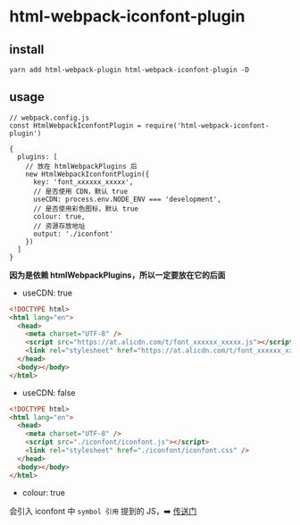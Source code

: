 # html-webpack-iconfont-plugin

## install

```
yarn add html-webpack-plugin html-webpack-iconfont-plugin -D
```

## usage

```
// webpack.config.js
const HtmlWebpackIconfontPlugin = require('html-webpack-iconfont-plugin')

{
  plugins: [
    // 放在 htmlWebpackPlugins 后
    new HtmlWebpackIconfontPlugin({
      key: 'font_xxxxxx_xxxxx',
      // 是否使用 CDN，默认 true
      useCDN: process.env.NODE_ENV === 'development',
      // 是否使用彩色图标，默认 true
      colour: true,
      // 资源存放地址
      output: './iconfont'
    })
  ]
}
```

**因为是依赖 htmlWebpackPlugins，所以一定要放在它的后面**

- useCDN: true

```html
<!DOCTYPE html>
<html lang="en">
  <head>
    <meta charset="UTF-8" />
    <script src="https://at.alicdn.com/t/font_xxxxxx_xxxxx.js"></script>
    <link rel="stylesheet" href="https://at.alicdn.com/t/font_xxxxxx_xxxxx.css" />
  </head>
  <body></body>
</html>
```

- useCDN: false

```html
<!DOCTYPE html>
<html lang="en">
  <head>
    <meta charset="UTF-8" />
    <script src="./iconfont/iconfont.js"></script>
    <link rel="stylesheet" href="./iconfont/iconfont.css" />
  </head>
  <body></body>
</html>
```

- colour: true

会引入 iconfont 中 `symbol 引用` 提到的 JS，➡️ [传送门](https://www.iconfont.cn/help/detail?spm=a313x.7781069.1998910419.d8cf4382a&helptype=code)
